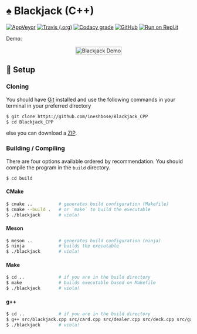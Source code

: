 # ♠️ Blackjack (C++)
[![AppVeyor](https://img.shields.io/appveyor/build/ineshbose/blackjack-cpp?label=AppVeyor&style=flat-square&logo=appveyor)](https://ci.appveyor.com/project/ineshbose/blackjack-cpp)
[![Travis (.org)](https://img.shields.io/travis/ineshbose/blackjack_cpp?label=Travis&style=flat-square&logo=travis-ci)](https://travis-ci.org/github/ineshbose/blackjack_cpp)
[![Codacy grade](https://img.shields.io/codacy/grade/760d6c817b324726898e79ded9aa807e?style=flat-square&logo=codacy)](https://app.codacy.com/manual/ineshbose/Blackjack_CPP)
[![GitHub](https://img.shields.io/github/license/ineshbose/Blackjack_CPP?style=flat-square)](LICENSE)
[![Run on Repl.it](https://img.shields.io/badge/run_on_repl.it--lightgrey?style=flat-square&logo=repl.it)](https://repl.it/github/ineshbose/blackjack_cpp)

Demo:

<img alt="Blackjack Demo" style="display: block; margin-left: auto; margin-right: auto; width: fit-content;" src="data/demo.gif" />


## 🔧 Setup

### Cloning
You should have [Git](https://git-scm.com/) installed and use the following commands in your terminal in your preferred directory
```sh
$ git clone https://github.com/ineshbose/Blackjack_CPP
$ cd Blackjack_CPP
```
else you can download a [ZIP](https://github.com/ineshbose/Blackjack_CPP/archive/master.zip).

### Building / Compiling
There are four options available ordered by recommendation. You should compile the program in the `build` directory.
```sh
$ cd build
```

#### CMake
```sh
$ cmake ..          # generates build configuration (Makefile)
$ cmake --build .   # or `make` to build the executable
$ ./blackjack       # viola!
```

#### Meson
```sh
$ meson ..          # generates build configuration (ninja)
$ ninja             # builds the executable
$ ./blackjack       # viola!
```

#### Make
```sh
$ cd ..             # if you are in the build directory
$ make              # builds executable based on Makefile
$ ./blackjack       # viola!
```

#### g++
```sh
$ cd ..             # if you are in the build directory
$ g++ src/blackjack.cpp src/card.cpp src/dealer.cpp src/deck.cpp src/game.cpp src/human.cpp src/player.cpp src/print.cpp src/statistics.cpp -o blackjack
$ ./blackjack       # viola!
```

